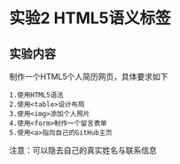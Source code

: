 # 实验2 HTML5语义标签

## 实验内容
制作一个HTML5个人简历网页，具体要求如下
```
1.使用HTML5语法
2.使用<table>设计布局
3.使用<img>添加个人照片
4.使用<form>制作一个留言表单
5.使用<a>指向自己的GitHub主页
```
注意：可以隐去自己的真实姓名与联系信息
